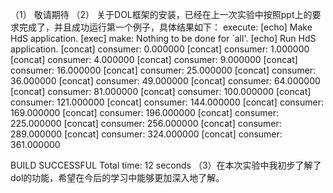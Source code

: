 （1）
 敬请期待
（2）
 关于DOL框架的安装，已经在上一次实验中按照ppt上的要求完成了，并且成功运行第一个例子，具体结果如下：
  execute:
     [echo] Make HdS application.
     [exec] make: Nothing to be done for `all'.
     [echo] Run HdS application.
   [concat] consumer: 0.000000
   [concat] consumer: 1.000000
   [concat] consumer: 4.000000
   [concat] consumer: 9.000000
   [concat] consumer: 16.000000
   [concat] consumer: 25.000000
   [concat] consumer: 36.000000
   [concat] consumer: 49.000000
   [concat] consumer: 64.000000
   [concat] consumer: 81.000000
   [concat] consumer: 100.000000
   [concat] consumer: 121.000000
   [concat] consumer: 144.000000
   [concat] consumer: 169.000000
   [concat] consumer: 196.000000
   [concat] consumer: 225.000000
   [concat] consumer: 256.000000
   [concat] consumer: 289.000000
   [concat] consumer: 324.000000
   [concat] consumer: 361.000000

BUILD SUCCESSFUL
Total time: 12 seconds
 （3）在本次实验中我初步了解了dol的功能，希望在今后的学习中能够更加深入地了解。

